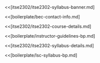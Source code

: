 <<[itse2302/itse2302-syllabus-banner.md]

<<[boilerplate/bec-contact-info.md]

<<[itse2302/itse2302-course-details.md]

<<[boilerplate/instructor-guidelines-bp.md]

<<[itse2302/itse2302-syllabus-details.md]

<<[boilerplate/lsc-syllabus-bp.md]
